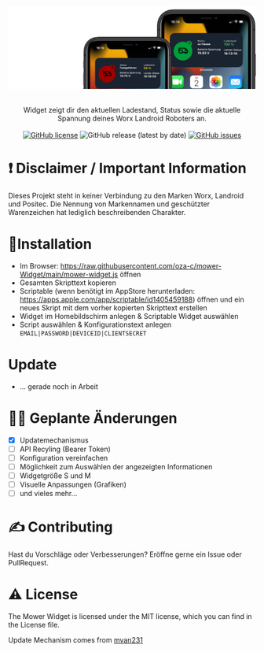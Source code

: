 ![Mower Widget](/images/banner.png)

<div align='center'>
</a>
</div>
<br />
<div align='center'>
Widget zeigt dir den aktuellen Ladestand, Status sowie die aktuelle Spannung deines Worx Landroid Roboters an.
</br>
<br>
<a href="https://github.com/oza-c/mower-Widget/blob/main/LICENSE"><img alt="GitHub license" src="https://img.shields.io/github/license/oza-c/mower-Widget"></a>
 <img alt="GitHub release (latest by date)" src="https://img.shields.io/github/v/release/oza-c/mower-widget">
<a href="https://github.com/oza-c/mower-Widget/issues"><img alt="GitHub issues" src="https://img.shields.io/github/issues/oza-c/mower-Widget"></a>
  <br>
</div>

# ❗️ Disclaimer / Important Information

Dieses Projekt steht in keiner Verbindung zu den Marken Worx, Landroid und Positec.
Die Nennung von Markennamen und geschützter Warenzeichen hat lediglich beschreibenden Charakter.

# 🌟Installation

- Im Browser: https://raw.githubusercontent.com/oza-c/mower-Widget/main/mower-widget.js öffnen
- Gesamten Skripttext kopieren
- Scriptable (wenn benötigt im AppStore herunterladen: https://apps.apple.com/app/scriptable/id1405459188) öffnen und ein neues Skript mit dem vorher kopierten Skripttext erstellen
- Widget im Homebildschirm anlegen & Scriptable Widget auswählen
- Script auswählen & Konfigurationstext anlegen
  `EMAIL|PASSWORD|DEVICEID|CLIENTSECRET`

# Update

- ... gerade noch in Arbeit

# 👨‍💻 Geplante Änderungen

- [x] Updatemechanismus
- [ ] API Recyling (Bearer Token)
- [ ] Konfiguration vereinfachen
- [ ] Möglichkeit zum Auswählen der angezeigten Informationen
- [ ] Widgetgröße S und M
- [ ] Visuelle Anpassungen (Grafiken)
- [ ] und vieles mehr...

# ✍️ Contributing

Hast du Vorschläge oder Verbesserungen? Eröffne gerne ein Issue oder PullRequest.

# ⚠️ License

The Mower Widget is licensed under the MIT license, which you can find in the License file.

Update Mechanism comes from [mvan231](https://github.com/mvan231/Scriptable#updater-mechanism-code-example)
<br />
